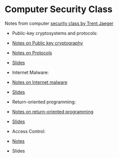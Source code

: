 # Computer Security Class
Notes from computer [security class by Trent Jaeger](http://www.cse.psu.edu/~trj1/cse543-f16/index.html)

* Public-key cryptosystems and protocols: 
 * [Notes on Public key cryptography](https://github.com/npapernot/computer-security-class/blob/master/applied-cryptography.md)
 * [Notes on Protocols](https://github.com/npapernot/computer-security-class/blob/master/protocols.md)
 * [Slides](http://www.cse.psu.edu/~trj1/cse543-f16/slides/cse543-applied-cryptography.pdf)

* Internet Malware:
 * [Notes on Internet malware](https://github.com/npapernot/computer-security-class/blob/master/internet-malware.md)
 * [Slides](http://www.cse.psu.edu/~trj1/cse543-f16/slides/cse543-internet-malware.pdf)

* Return-oriented programming:
 * [Notes on return-oriented programming](https://github.com/npapernot/computer-security-class/blob/master/return-oriented-programming.md) 
 * [Slides](http://www.cse.psu.edu/~trj1/cse543-f16/slides/cse543-advanced-program.pdf)

* Access Control:
 * [Notes](https://github.com/npapernot/computer-security-class/blob/master/access-control.md)
 * Slides

